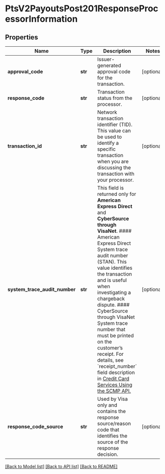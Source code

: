 # PtsV2PayoutsPost201ResponseProcessorInformation

## Properties
Name | Type | Description | Notes
------------ | ------------- | ------------- | -------------
**approval_code** | **str** | Issuer-generated approval code for the transaction. | [optional] 
**response_code** | **str** | Transaction status from the processor. | [optional] 
**transaction_id** | **str** | Network transaction identifier (TID). This value can be used to identify a specific transaction when you are discussing the transaction with your processor.  | [optional] 
**system_trace_audit_number** | **str** | This field is returned only for **American Express Direct** and **CyberSource through VisaNet**.  #### American Express Direct  System trace audit number (STAN). This value identifies the transaction and is useful when investigating a chargeback dispute.  #### CyberSource through VisaNet  System trace number that must be printed on the customer’s receipt.  For details, see &#x60;receipt_number&#x60; field description in [Credit Card Services Using the SCMP API.](https://apps.cybersource.com/library/documentation/dev_guides/CC_Svcs_SCMP_API/html/wwhelp/wwhimpl/js/html/wwhelp.htm)  | [optional] 
**response_code_source** | **str** | Used by Visa only and contains the response source/reason code that identifies the source of the response decision.  | [optional] 

[[Back to Model list]](../README.md#documentation-for-models) [[Back to API list]](../README.md#documentation-for-api-endpoints) [[Back to README]](../README.md)


